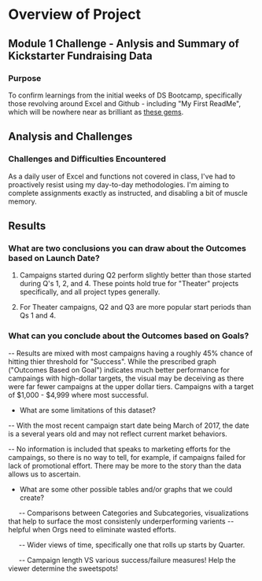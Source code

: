<!---
these are the  tags necessary to comment out! 
-->


<!---# Kickstarting with Excel-->

# Overview of Project

## Module 1 Challenge - Anlysis and Summary of Kickstarter Fundraising Data

### Purpose

To confirm learnings from the initial weeks of DS Bootcamp, specifically those revolving around Excel and Github - including "My First ReadMe", which will be nowhere near as brilliant as [these gems](https://github.com/matiassingers/awesome-readme).

## Analysis and Challenges

<!---\### Analysis of Outcomes Based on Launch Date-->

<!---\\### Analysis of Outcomes Based on Goals-->

### Challenges and Difficulties Encountered

As a daily user of Excel and functions not covered in class, I've had to proactively resist using my day-to-day methodologies. I'm aiming to complete assignments exactly as instructed, and disabling a bit of muscle memory.

## Results

### What are two conclusions you can draw about the Outcomes based on Launch Date?

1. Campaigns started during Q2 perform slightly better than those started during Q's 1, 2, and 4.  These points hold true for "Theater" projects specifically, and all project types 	generally.

2. For Theater campaigns, Q2 and Q3 are more popular start periods than Qs 1 and 4.

### What can you conclude about the Outcomes based on Goals?

-- Results are mixed with most campaigns having a roughly 45% chance of hitting thier threshold for "Success". While the prescribed graph ("Outcomes Based on Goal") indicates much better performance for campaings with high-dollar targets, the visual may be deceiving as there were far fewer campaigns at the upper dollar tiers. Campaigns with a target of $1,000 - $4,999 where most successful.

- What are some limitations of this dataset?

-- With the most recent campaign start date being March of 2017, the date is a several years old and may not reflect current market behaviors.

-- No information is included that speaks to marketing efforts for the campaings, so there is no way to tell, for example, if campaigns failed for lack of promotional effort. There may be more to the story than the data allows us to ascertain.


- What are some other possible tables and/or graphs that we could create?

`	`-- Comparisons between Categories and Subcategories, visualizations that help to surface the most consistenly underperforming varients -- helpful when Orgs need to eliminate wasted 	efforts.

`	`-- Wider views of time, specifically one that rolls up starts by Quarter.

`	`-- Campaign length VS various success/failure measures! Help the viewer determine the sweetspots!


